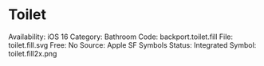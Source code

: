 # Toilet

Availability: iOS 16
Category: Bathroom
Code: backport.toilet.fill
File: toilet.fill.svg
Free: No
Source: Apple SF Symbols
Status: Integrated
Symbol: toilet.fill2x.png